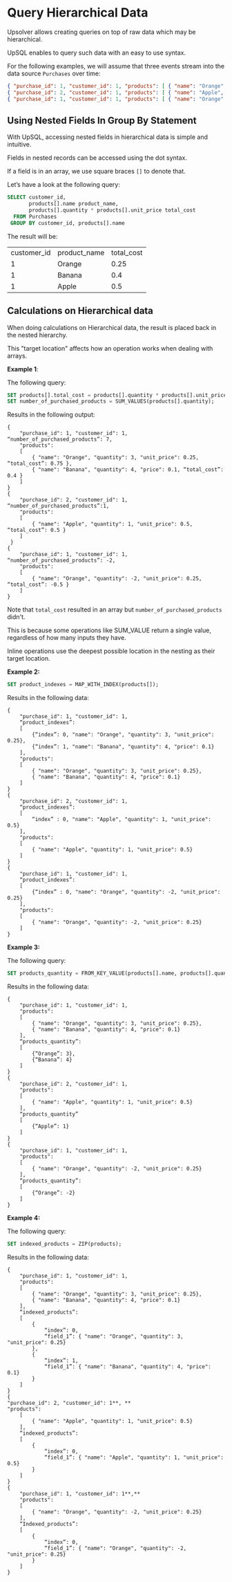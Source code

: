 # **Query Hierarchical Data**

Upsolver allows creating queries on top of raw data which may be hierarchical.

UpSQL enables to query such data with an easy to use syntax.

For the following examples, we will assume that three events stream into the data source `Purchases` over time:

```JSON
{ "purchase_id": 1, "customer_id": 1, "products": [ { "name": "Orange", "quantity": 3, "unit_price": 0.25 }, { "name": "Banana", "quantity": 4, "price": 0.1 } ] }
{ "purchase_id": 2, "customer_id": 1, "products": [ { "name": "Apple", "quantity": 1, "unit_price": 0.5 } ] }
{ "purchase_id": 1, "customer_id": 1, "products": [ { "name": "Orange", "quantity": -2, "unit_price": 0.25 } ] }
```


## **Using Nested Fields In Group By Statement**

With UpSQL, accessing nested fields in hierarchical data is simple and intuitive.

Fields in nested records can be accessed using the dot syntax. 

If a field is in an array, we use square braces `[]` to denote that.

Let’s have a look at the following query:

```SQL
SELECT customer_id,
       products[].name product_name,
       products[].quantity * products[].unit_price total_cost
  FROM Purchases
 GROUP BY customer_id, products[].name
```

The result will be:

<table>
  <tr>
   <td>customer_id
   </td>
   <td>product_name
   </td>
   <td>total_cost
   </td>
  </tr>
  <tr>
   <td>1
   </td>
   <td>Orange
   </td>
   <td>0.25
   </td>
  </tr>
  <tr>
   <td>1
   </td>
   <td>Banana
   </td>
   <td>0.4
   </td>
  </tr>
  <tr>
   <td>1
   </td>
   <td>Apple
   </td>
   <td>0.5
   </td>
  </tr>
</table>


## **Calculations on Hierarchical data**

When doing calculations on Hierarchical data, the result is placed back in the nested hierarchy. 

This "target location" affects how an operation works when dealing with arrays.

**Example 1**:

The following query:

```SQL
SET products[].total_cost = products[].quantity * products[].unit_price;
SET number_of_purchased_products = SUM_VALUES(products[].quantity);
```

Results in the following output:

```
{ 
    "purchase_id": 1, "customer_id": 1, “number_of_purchased_products”: 7, 
    "products": 
    [ 
        { "name": "Orange", "quantity": 3, "unit_price": 0.25, “total_cost”: 0.75 }, 
        { "name": "Banana", "quantity": 4, "price": 0.1, “total_cost”: 0.4 } 
    ]
}
{ 
    "purchase_id": 2, "customer_id": 1, “number_of_purchased_products”:1, 
    "products": 
    [ 
        { "name": "Apple", "quantity": 1, "unit_price": 0.5, “total_cost”: 0.5 } 
    ]
 }
{ 
    "purchase_id": 1, "customer_id": 1, “number_of_purchased_products”: -2, 
    "products": 
    [    
        { "name": "Orange", "quantity": -2, "unit_price": 0.25, “total_cost”: -0.5 } 
    ] 
}
```

Note that `total_cost` resulted in an array but `number_of_purchased_products` didn't. 

This is because some operations like SUM_VALUE return a single value, regardless of how many inputs they have.

Inline operations use the deepest possible location in the nesting as their target location.

**Example 2:**

```SQL
SET product_indexes = MAP_WITH_INDEX(products[]);
```

Results in the following data:

```
{ 
    "purchase_id": 1, "customer_id": 1, 
    “product_indexes”: 
    [ 
        {“index”: 0, "name": "Orange", "quantity": 3, "unit_price": 0.25}, 
        {“index”: 1, "name": "Banana", "quantity": 4, "price": 0.1} 
    ],
    "products": 
    [ 
        { "name": "Orange", "quantity": 3, "unit_price": 0.25}, 
        { "name": "Banana", "quantity": 4, "price": 0.1} 
    ]
}
{ 
    "purchase_id": 2, "customer_id": 1,
    “product_indexes”: 
    [
        “index” : 0, "name": "Apple", "quantity": 1, "unit_price": 0.5} 
    ],
    "products": 
    [ 
        { "name": "Apple", "quantity": 1, "unit_price": 0.5} 
    ]
}
{ 
    "purchase_id": 1, "customer_id": 1,
    “product_indexes”: 
    [
        {“index” : 0, "name": "Orange", "quantity": -2, "unit_price": 0.25} 
    ],
    "products": 
    [ 
        { "name": "Orange", "quantity": -2, "unit_price": 0.25} 
    ] 
}
```

**Example 3:**

The following query:

```SQL
SET products_quantity = FROM_KEY_VALUE(products[].name, products[].quantity, “name,quantity” );
```

Results in the following data:

```
{ 
    "purchase_id": 1, "customer_id": 1, 
    "products": 
    [ 
        { "name": "Orange", "quantity": 3, "unit_price": 0.25}, 
        { "name": "Banana", "quantity": 4, "price": 0.1} 
    ],
    “products_quantity”: 
    [
        {“Orange”: 3},
        {“Banana”: 4}
    ]
}
{ 
    "purchase_id": 2, "customer_id": 1,
    "products": 
    [ 
        { "name": "Apple", "quantity": 1, "unit_price": 0.5} 
    ],
    “products_quantity”
    [
    	{“Apple”: 1}
    ]
}
{ 
    "purchase_id": 1, "customer_id": 1,
    "products": 
    [ 
        { "name": "Orange", "quantity": -2, "unit_price": 0.25} 
    ],
    “products_quantity”:
    [
    	{“Orange”: -2}
    ] 
}
```

**Example 4:**

The following query:

```SQL
SET indexed_products = ZIP(products);
```
Results in the following data:

```
{ 
    "purchase_id": 1, "customer_id": 1, 
    "products": 
    [ 
        { "name": "Orange", "quantity": 3, "unit_price": 0.25}, 
        { "name": "Banana", "quantity": 4, "price": 0.1} 
    ],
    “indexed_products”:
    [
        {
            “index”: 0, 
            “field_1”: { "name": "Orange", "quantity": 3, "unit_price": 0.25}
        }, 
        {	
            “index”: 1,
            “field_1”: { "name": "Banana", "quantity": 4, "price": 0.1} 
        }
    ]
}
{ 
"purchase_id": 2, "customer_id": 1**, **
"products": 
    [ 
        { "name": "Apple", "quantity": 1, "unit_price": 0.5} 
    ],
    “indexed_products”:
    [
        {
            “index”: 0,
    	    “field_1”: { "name": "Apple", "quantity": 1, "unit_price": 0.5} 
        }
    ]
}
{ 
    "purchase_id": 1, "customer_id": 1**,** 
    "products": 
    [ 
        { "name": "Orange", "quantity": -2, "unit_price": 0.25} 
    ],
    “Indexed_products”:
    [
        {
            “index”: 0,
            “field_1”: { "name": "Orange", "quantity": -2, "unit_price": 0.25} 
        }
    ]
}
```
